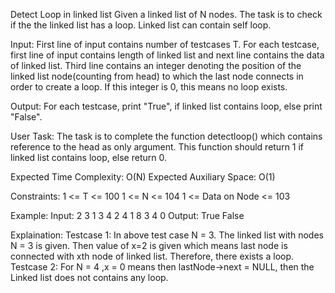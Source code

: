 Detect Loop in linked list 
Given a linked list of N nodes. The task is to check if the the linked list has a loop. Linked list can contain self loop.

Input:
First line of input contains number of testcases T. For each testcase, first line of input contains length of linked list and next line contains the data of linked list. Third line contains an integer denoting the position of the linked list node(counting from head) to which the last node connects in order to create a loop. If this integer is 0, this means no loop exists.

Output:
For each testcase, print "True", if linked list contains loop, else print "False".

User Task:
The task is to complete the function detectloop() which contains reference to the head as only argument. This function should return 1 if linked list contains loop, else return 0.

Expected Time Complexity: O(N)
Expected Auxiliary Space: O(1)

Constraints:
1 <= T <= 100
1 <= N <= 104
1 <= Data on Node <= 103

Example:
Input:
2
3
1 3 4
2
4
1 8 3 4
0
Output:
True
False

Explaination:
Testcase 1: In above test case N = 3. The linked list with nodes N = 3 is given. Then value of x=2 is given which means last node is connected with xth node of linked list. Therefore, there exists a loop. 
Testcase 2: For N = 4 ,x = 0 means then lastNode->next = NULL, then the Linked list does not contains any loop.